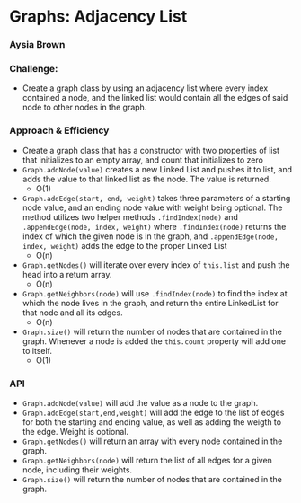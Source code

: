# Graphs: Adjacency List
### Aysia Brown

### Challenge:
- Create a graph class by using an adjacency list where every index contained a node, and the linked list would contain all the edges of said node to other nodes in the graph.

### Approach & Efficiency
- Create a graph class that has a constructor with two properties of list that initializes to an empty array, and count that initializes to zero 
- `Graph.addNode(value)` creates a new Linked List and pushes it to list, and adds the value to that linked list as the node. The value is returned. 
    - O(1)
- `Graph.addEdge(start, end, weight)` takes three parameters of a starting node value, and an ending node value with weight being optional. The method utilizes two helper methods `.findIndex(node)` and `.appendEdge(node, index, weight)` where `.findIndex(node)` returns the index of which the given node is in the graph, and `.appendEdge(node, index, weight)` adds the edge to the proper Linked List 
    - O(n)
- `Graph.getNodes()` will iterate over every index of `this.list` and push the head into a return array.
    - O(n)
- `Graph.getNeighbors(node)` will use `.findIndex(node)` to find the index at which the node lives in the graph, and return the entire LinkedList for that node and all its edges. 
    - O(n)
- `Graph.size()` will return the number of nodes that are contained in the graph. Whenever a node is added the `this.count` property will add one to itself. 
    - O(1)


### API
- `Graph.addNode(value)` will add the value as a node to the graph. 
- `Graph.addEdge(start,end,weight)` will add the edge to the list of edges for both the starting and ending value, as well as adding the weigth to the edge. Weight is optional. 
- `Graph.getNodes()` will return an array with every node contained in the graph. 
- `Graph.getNeighbors(node)` will return the list of all edges for a given node, including their weights. 
- `Graph.size()` will return the number of nodes that are contained in the graph. 